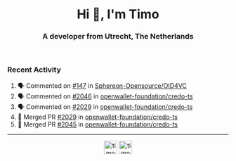 <h1 align="center">Hi 👋, I'm Timo</h1>
<h3 align="center">A developer from Utrecht, The Netherlands</h3>
<br/>
<!-- https://github.com/rahuldkjain/github-profile-readme-generator --!>

<!--  <p align="left"><img src="https://github-readme-stats.vercel.app/api?username=timoglastra&show_icons=true&count_private=true&" alt="timoglastra" /></p> --!>

<!--
Github language stats
<p align="left"><img src="https://github-readme-stats.vercel.app/api/top-langs/?username=timoglastra&layout=compact" alt="timoglastra" /><p>
-->

<!-- Codestats language stats -->
<!-- <p align="left"><img src="https://codestats-readme.vercel.app/api/top-langs/?username=timoglastra&layout=compact&language_count=12" alt="timoglastra" /><p>    --!>
  
<h3>Recent Activity</h3>

<!--START_SECTION:activity-->
1. 🗣 Commented on [#147](https://github.com/Sphereon-Opensource/OID4VC/pull/147#issuecomment-2385606200) in [Sphereon-Opensource/OID4VC](https://github.com/Sphereon-Opensource/OID4VC)
2. 🗣 Commented on [#2046](https://github.com/openwallet-foundation/credo-ts/pull/2046#issuecomment-2379927743) in [openwallet-foundation/credo-ts](https://github.com/openwallet-foundation/credo-ts)
3. 🗣 Commented on [#2029](https://github.com/openwallet-foundation/credo-ts/pull/2029#issuecomment-2379803079) in [openwallet-foundation/credo-ts](https://github.com/openwallet-foundation/credo-ts)
4. 🎉 Merged PR [#2029](https://github.com/openwallet-foundation/credo-ts/pull/2029) in [openwallet-foundation/credo-ts](https://github.com/openwallet-foundation/credo-ts)
5. 🎉 Merged PR [#2045](https://github.com/openwallet-foundation/credo-ts/pull/2045) in [openwallet-foundation/credo-ts](https://github.com/openwallet-foundation/credo-ts)
<!--END_SECTION:activity-->

---

<p align="center">
<a href="https://twitter.com/timoglastra" target="blank"><img align="center" src="https://cdn.jsdelivr.net/npm/simple-icons@3.0.1/icons/twitter.svg" alt="timoglastra" height="30" width="30" /></a>
<a href="https://linkedin.com/in/timoglastra" target="blank"><img align="center" src="https://cdn.jsdelivr.net/npm/simple-icons@3.0.1/icons/linkedin.svg" alt="timoglastra" height="30" width="30" /></a>
</p>



